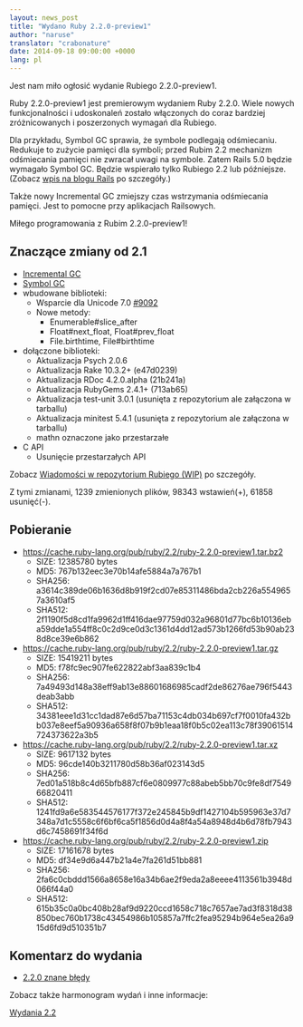 ```yaml
---
layout: news_post
title: "Wydano Ruby 2.2.0-preview1"
author: "naruse"
translator: "crabonature"
date: 2014-09-18 09:00:00 +0000
lang: pl
---
```


Jest nam miło ogłosić wydanie Rubiego 2.2.0-preview1.

Ruby 2.2.0-preview1 jest premierowym wydaniem Ruby 2.2.0.
Wiele nowych funkcjonalności i udoskonaleń zostało włączonych do coraz bardziej
zróżnicowanych i poszerzonych wymagań dla Rubiego.

Dla przykładu, Symbol GC sprawia, że symbole podlegają odśmiecaniu.
Redukuje to zużycie pamięci dla symboli; przed Rubim 2.2 mechanizm odśmiecania
pamięci nie zwracał uwagi na symbole. Zatem Rails 5.0 będzie wymagało Symbol GC.
Będzie wspierało tylko Rubiego 2.2 lub późniejsze.
(Zobacz [wpis na blogu Rails](http://weblog.rubyonrails.org/2014/8/20/Rails-4-2-beta1/) po szczegóły.)

Także nowy Incremental GC zmiejszy czas wstrzymania odśmiecania pamięci.
Jest to pomocne przy aplikacjach Railsowych.

Miłego programowania z Rubim 2.2.0-preview1!

## Znaczące zmiany od 2.1

* [Incremental GC](https://bugs.ruby-lang.org/issues/10137)
* [Symbol GC](https://bugs.ruby-lang.org/issues/9634)
* wbudowane biblioteki:
  * Wsparcie dla Unicode 7.0 [#9092](https://bugs.ruby-lang.org/issues/9092)
  * Nowe metody:
    * Enumerable#slice_after
    * Float#next_float, Float#prev_float
    * File.birthtime, File#birthtime
* dołączone biblioteki:
  * Aktualizacja Psych 2.0.6
  * Aktualizacja Rake 10.3.2+ (e47d0239)
  * Aktualizacja RDoc 4.2.0.alpha (21b241a)
  * Aktualizacja RubyGems 2.4.1+ (713ab65)
  * Aktualizacja test-unit 3.0.1 (usunięta z repozytorium ale załączona w tarballu)
  * Aktualizacja minitest 5.4.1 (usunięta z repozytorium ale załączona w tarballu)
  * mathn oznaczone jako przestarzałe
* C API
  * Usunięcie przestarzałych API

Zobacz [Wiadomości w repozytorium Rubiego (WIP)](https://github.com/ruby/ruby/blob/v2_2_0_preview1/NEWS) po szczegóły.

Z tymi zmianami, 1239 zmienionych plików, 98343 wstawień(+), 61858 usunięć(-).

## Pobieranie

* <https://cache.ruby-lang.org/pub/ruby/2.2/ruby-2.2.0-preview1.tar.bz2>
  * SIZE:   12385780 bytes
  * MD5:    767b132eec3e70b14afe5884a7a767b1
  * SHA256: a3614c389de06b1636d8b919f2cd07e85311486bda2cb226a5549657a3610af5
  * SHA512: 2f1190f5d8cd1fa9962d1ff416dae97759d032a96801d77bc6b10136eba59dde1a554ff8c0c2d9ce0d3c1361d4dd12ad573b1266fd53b90ab238d8ce39e6b862
* <https://cache.ruby-lang.org/pub/ruby/2.2/ruby-2.2.0-preview1.tar.gz>
  * SIZE:   15419211 bytes
  * MD5:    f78fc9ec907fe622822abf3aa839c1b4
  * SHA256: 7a49493d148a38eff9ab13e88601686985cadf2de86276ae796f5443deab3abb
  * SHA512: 34381eee1d31cc1dad87e6d57ba71153c4db034b697cf7f0010fa432bb037e8eef5a90936a658f8f07b9b1eaa18f0b5c02ea113c78f39061514724373622a3b5
* <https://cache.ruby-lang.org/pub/ruby/2.2/ruby-2.2.0-preview1.tar.xz>
  * SIZE:   9617132 bytes
  * MD5:    96cde140b3211780d58b36af023143d5
  * SHA256: 7ed01a518b8c4d65bfb887cf6e0809977c88abeb5bb70c9fe8df754966820411
  * SHA512: 1241fd9a6e583544576177f372e245845b9df1427104b595963e37d7348a7d1c5558c6f6bf6ca5f1856d0d4a8f4a54a8948d4b6d78fb7943d6c7458691f34f6d
* <https://cache.ruby-lang.org/pub/ruby/2.2/ruby-2.2.0-preview1.zip>
  * SIZE:   17161678 bytes
  * MD5:    df34e9d6a447b21a4e7fa261d51bb881
  * SHA256: 2fa6c0cbddd1566a8658e16a34b6ae2f9eda2a8eeee4113561b3948d066f44a0
  * SHA512: 615b35c0a0bc408b28af9d9220ccd1658c718c7657ae7ad3f8318d38850bec760b1738c43454986b105857a7ffc2fea95294b964e5ea26a915d6fd9d510351b7

## Komentarz do wydania

* [2.2.0 znane błędy](https://bugs.ruby-lang.org/projects/ruby-trunk/issues?query_id=115)

Zobacz także harmonogram wydań i inne informacje:

[Wydania 2.2](https://bugs.ruby-lang.org/projects/ruby-master/wiki/ReleaseEngineering22)
